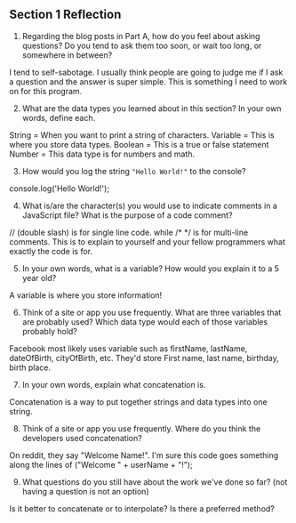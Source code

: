 ## Section 1 Reflection

1. Regarding the blog posts in Part A, how do you feel about asking questions? Do you tend to ask them too soon, or wait too long, or somewhere in between?

I tend to self-sabotage. I usually think people are going to judge me if I ask a question and the
answer is super simple. This is something I need to work on for this program.

2. What are the data types you learned about in this section? In your own words, define each.

String = When you want to print a string of characters.
Variable = This is where you store data types.
Boolean = This is a true or false statement
Number = This data type is for numbers and math.


3. How would you log the string `"Hello World!"` to the console?

console.log('Hello World!');

4. What is/are the character(s) you would use to indicate comments in a JavaScript file? What is the purpose of a code comment?

// (double slash) is for single line code. while /* */ is for multi-line comments. This is to explain to yourself and your fellow programmers what exactly the code is for.

5. In your own words, what is a variable? How would you explain it to a 5 year old?

A variable is where you store information!

6. Think of a site or app you use frequently. What are three variables that are probably used? Which data type would each of those variables probably hold?

Facebook most likely uses variable such as firstName, lastName, dateOfBirth, cityOfBirth, etc.
They'd store First name, last name, birthday, birth place.

7. In your own words, explain what concatenation is.

Concatenation is a way to put together strings and data types into one string.

8. Think of a site or app you use frequently. Where do you think the developers used concatenation?

On reddit, they say "Welcome Name!". I'm sure this code goes something along the lines of ("Welcome  " + userName + "!");

9. What questions do you still have about the work we've done so far? (not having a question is not an option)

Is it better to concatenate or to interpolate? Is there a preferred method?
